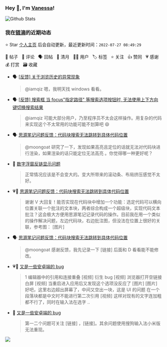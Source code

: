 ### Hey 👋, I'm [Vanessa](http://vanessa.b3log.org/)!

![Github Stats](https://github-readme-stats.vercel.app/api?username=Vanessa219&show_icons=true)

<!--events start -->

### 我在[链滴](https://ld246.com)的近期动态

⭐️ Star [个人主页](https://github.com/Vanessa219/Vanessa219) 后会自动更新，最近更新时间：`2022-07-27 08:49:29`

📝 帖子 &nbsp; 💬 评论 &nbsp; 🗣 回帖 &nbsp; 🌙 清月 &nbsp; 👨‍💻 用户 &nbsp; 🏷️ 标签 &nbsp; ⭐️ 关注 &nbsp; 👍 赞同 &nbsp; 💗 感谢 &nbsp; 💰 打赏 &nbsp; 🗃 收藏

* 🗣 [[反馈] 关于浏览历史的异常现象](https://ld246.com/article/1658311892377/comment/1658719012810#comments)

  > @iamqiz 嗯，我明天找 windows 看看。
* 🗣 [[反馈] 搜索框 当 focus"指定路径" 等搜索选项按钮时, 无法使用上下方向键切换搜索结果](https://ld246.com/article/1658475588916/comment/1658677357706#comments)

  > @iamqiz 可能大部分用户，乃至程序员不太会这样操作。用复杂的代码来实现这个不太常用的功能可能不划算吧 😄
* 🗣 [思源笔记问题反馈：代码块搜索无法跳转到具体代码位置](https://ld246.com/article/1658644877474/comment/1658720713576#comments)

  > @moongoat 研究了一下，发现如果高亮且定位的话就无法对代码块进行渲染，如果渲染的话只能定位无法高亮 。你觉得哪一种更好呢？
* 💬 [数字浮窗反链显示问题](https://ld246.com/article/1658849334361/comment/1658852466629#comments)

  > 正常情况应该是不会变大的。变大所带来的滚动条、布局挤压感觉不太好。
* 💗💬 [思源笔记问题反馈：代码块搜索无法跳转到具体代码位置](https://ld246.com/article/1658644877474/comment/1658720713576#comments)

  > 谢谢 V 大回复！能否实现在代码块中增加一个功能：选定代码可以横向位置关联一个批注的文本块，两者综合构成一个超级块，实现代码文本批注？这会极大方便用思源笔记记录代码的操作。目前我在用一个类似的操作解决问题，左边代码块，右边批注图，但没法在位置上很好的关联，参考图： [图片]
* 🗣 [思源笔记问题反馈：代码块搜索无法跳转到具体代码位置](https://ld246.com/article/1658644877474/comment/1658720713576#comments)

  > @moongoat 感谢反馈，我先记录一下 [链接] 后面和 D 看看能不能修改。
* 💗📝 [又是一些安卓端的 bug](https://ld246.com/article/1658519708777)

  > 1 编辑器中的引用和连接重叠 [视频] 衍生 bug [视频] 浏览器打开空链接白屏 [视频] 当重启进入应用后又发现这个选项没反应了 [图片] [图片] 好吧，这里右边超出屏幕了，中间又空出一块，这是 UI 的问题 在一个段落块都是中文时不能进行第二次引用 [视频] 这样对现有的文字连加粗都不行了，同时在输入法在选字 ..
* 💬 [又是一些安卓端的 bug](https://ld246.com/article/1658519708777/comment/1658806117512#comments)

  > 第一二个问题可关注 [链接] ，[链接]。其余问题使用搜狗输入法小米版无法重现。


<!--events end -->

<a title="Hits" target="_blank" href="https://github.com/Vanessa219/Vanessa219"><img src="https://hits.b3log.org/Vanessa219/Vanessa219.svg"></a>
